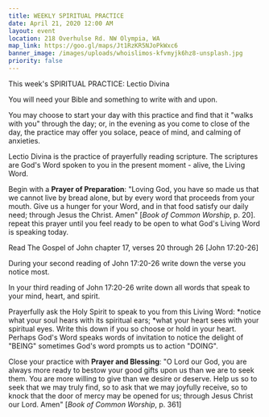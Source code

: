 ```yaml
---
title: WEEKLY SPIRITUAL PRACTICE
date: April 21, 2020 12:00 AM
layout: event
location: 218 Overhulse Rd. NW Olympia, WA
map_link: https://goo.gl/maps/Jt1RzKR5NJoPkWxc6
banner_image: /images/uploads/whoislimos-kfvmyjk6hz8-unsplash.jpg
priority: false
---
```

This week's SPIRITUAL PRACTICE: Lectio Divina

You will need your Bible and something to write with and upon. 

You may choose to start your day with this practice and find that it "walks with you" through the day; or, in the evening as you come to close of the day, the practice may offer you solace, peace of mind, and calming of anxieties.

Lectio Divina is the practice of prayerfully reading scripture. The scriptures are God's Word spoken to you in the present moment - alive, the Living Word.

Begin with a **Prayer of Preparation**: "Loving God, you have so made us that we cannot live by bread alone, but by every word that proceeds from your mouth. Give us a hunger for your Word, and in that food satisfy our daily need; through Jesus the Christ. Amen" [*Book of Common Worship*, p. 20]. repeat this prayer until you feel ready to be open to what God's Living Word is speaking today.

Read The Gospel of John chapter 17, verses 20 through 26 \[John 17:20-26]

During your second reading of John 17:20-26 write down the verse you notice most.

In your third reading of John 17:20-26 write down all words that speak to your mind, heart, and spirit.

Prayerfully ask the Holy Spirit to speak to you from this Living Word: \*notice what your soul hears with its spiritual ears; \*what your heart sees with your spiritual eyes. Write this down if you so choose or hold in your heart. Perhaps God's Word speaks words of invitation to notice the delight of "BEING" sometimes God's word prompts us to action "DOING".

Close your practice with **Prayer and Blessing**: "O Lord our God, you are always more ready to bestow your good gifts upon us than we are to seek them. You are more willing to give than we desire or deserve. Help us so to seek that we may truly find, so to ask that we may joyfully receive, so to knock that the door of mercy may be opened for us; through Jesus Christ our Lord. Amen" [*Book of Common Worship*, p. 361]